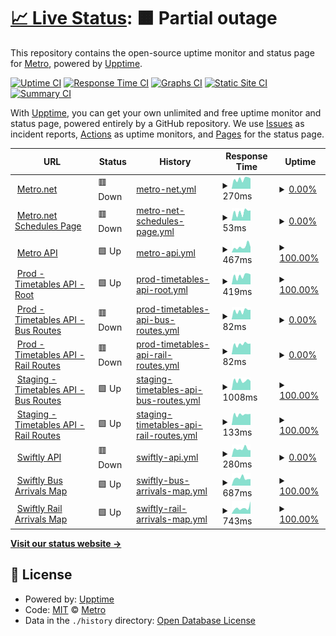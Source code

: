 # [📈 Live Status](https://LACMTA.github.io/uptime): <!--live status--> **🟧 Partial outage**

This repository contains the open-source uptime monitor and status page for [Metro](https://metro.net), powered by [Upptime](https://github.com/upptime/upptime).

[![Uptime CI](https://github.com/LACMTA/uptime/workflows/Uptime%20CI/badge.svg)](https://github.com/LACMTA/uptime/actions?query=workflow%3A%22Uptime+CI%22)
[![Response Time CI](https://github.com/LACMTA/uptime/workflows/Response%20Time%20CI/badge.svg)](https://github.com/LACMTA/uptime/actions?query=workflow%3A%22Response+Time+CI%22)
[![Graphs CI](https://github.com/LACMTA/uptime/workflows/Graphs%20CI/badge.svg)](https://github.com/LACMTA/uptime/actions?query=workflow%3A%22Graphs+CI%22)
[![Static Site CI](https://github.com/LACMTA/uptime/workflows/Static%20Site%20CI/badge.svg)](https://github.com/LACMTA/uptime/actions?query=workflow%3A%22Static+Site+CI%22)
[![Summary CI](https://github.com/LACMTA/uptime/workflows/Summary%20CI/badge.svg)](https://github.com/LACMTA/uptime/actions?query=workflow%3A%22Summary+CI%22)

With [Upptime](https://upptime.js.org), you can get your own unlimited and free uptime monitor and status page, powered entirely by a GitHub repository. We use [Issues](https://github.com/LACMTA/uptime/issues) as incident reports, [Actions](https://github.com/LACMTA/uptime/actions) as uptime monitors, and [Pages](https://LACMTA.github.io/uptime) for the status page.

<!--start: status pages-->
<!-- This summary is generated by Upptime (https://github.com/upptime/upptime) -->
<!-- Do not edit this manually, your changes will be overwritten -->
<!-- prettier-ignore -->
| URL | Status | History | Response Time | Uptime |
| --- | ------ | ------- | ------------- | ------ |
| <img alt="" src="https://icons.duckduckgo.com/ip3/metro.net.ico" height="13"> [Metro.net](https://metro.net/) | 🟥 Down | [metro-net.yml](https://github.com/LACMTA/uptime/commits/HEAD/history/metro-net.yml) | <details><summary><img alt="Response time graph" src="./graphs/metro-net/response-time-week.png" height="20"> 270ms</summary><br><a href="https://LACMTA.github.io/uptime/history/metro-net"><img alt="Response time 525" src="https://img.shields.io/endpoint?url=https%3A%2F%2Fraw.githubusercontent.com%2FLACMTA%2Fuptime%2FHEAD%2Fapi%2Fmetro-net%2Fresponse-time.json"></a><br><a href="https://LACMTA.github.io/uptime/history/metro-net"><img alt="24-hour response time 291" src="https://img.shields.io/endpoint?url=https%3A%2F%2Fraw.githubusercontent.com%2FLACMTA%2Fuptime%2FHEAD%2Fapi%2Fmetro-net%2Fresponse-time-day.json"></a><br><a href="https://LACMTA.github.io/uptime/history/metro-net"><img alt="7-day response time 270" src="https://img.shields.io/endpoint?url=https%3A%2F%2Fraw.githubusercontent.com%2FLACMTA%2Fuptime%2FHEAD%2Fapi%2Fmetro-net%2Fresponse-time-week.json"></a><br><a href="https://LACMTA.github.io/uptime/history/metro-net"><img alt="30-day response time 248" src="https://img.shields.io/endpoint?url=https%3A%2F%2Fraw.githubusercontent.com%2FLACMTA%2Fuptime%2FHEAD%2Fapi%2Fmetro-net%2Fresponse-time-month.json"></a><br><a href="https://LACMTA.github.io/uptime/history/metro-net"><img alt="1-year response time 403" src="https://img.shields.io/endpoint?url=https%3A%2F%2Fraw.githubusercontent.com%2FLACMTA%2Fuptime%2FHEAD%2Fapi%2Fmetro-net%2Fresponse-time-year.json"></a></details> | <details><summary><a href="https://LACMTA.github.io/uptime/history/metro-net">0.00%</a></summary><a href="https://LACMTA.github.io/uptime/history/metro-net"><img alt="All-time uptime 70.94%" src="https://img.shields.io/endpoint?url=https%3A%2F%2Fraw.githubusercontent.com%2FLACMTA%2Fuptime%2FHEAD%2Fapi%2Fmetro-net%2Fuptime.json"></a><br><a href="https://LACMTA.github.io/uptime/history/metro-net"><img alt="24-hour uptime 0.00%" src="https://img.shields.io/endpoint?url=https%3A%2F%2Fraw.githubusercontent.com%2FLACMTA%2Fuptime%2FHEAD%2Fapi%2Fmetro-net%2Fuptime-day.json"></a><br><a href="https://LACMTA.github.io/uptime/history/metro-net"><img alt="7-day uptime 0.00%" src="https://img.shields.io/endpoint?url=https%3A%2F%2Fraw.githubusercontent.com%2FLACMTA%2Fuptime%2FHEAD%2Fapi%2Fmetro-net%2Fuptime-week.json"></a><br><a href="https://LACMTA.github.io/uptime/history/metro-net"><img alt="30-day uptime 0.00%" src="https://img.shields.io/endpoint?url=https%3A%2F%2Fraw.githubusercontent.com%2FLACMTA%2Fuptime%2FHEAD%2Fapi%2Fmetro-net%2Fuptime-month.json"></a><br><a href="https://LACMTA.github.io/uptime/history/metro-net"><img alt="1-year uptime 51.15%" src="https://img.shields.io/endpoint?url=https%3A%2F%2Fraw.githubusercontent.com%2FLACMTA%2Fuptime%2FHEAD%2Fapi%2Fmetro-net%2Fuptime-year.json"></a></details>
| <img alt="" src="https://icons.duckduckgo.com/ip3/metro.net.ico" height="13"> [Metro.net Schedules Page](https://metro.net/riding/schedules/) | 🟥 Down | [metro-net-schedules-page.yml](https://github.com/LACMTA/uptime/commits/HEAD/history/metro-net-schedules-page.yml) | <details><summary><img alt="Response time graph" src="./graphs/metro-net-schedules-page/response-time-week.png" height="20"> 53ms</summary><br><a href="https://LACMTA.github.io/uptime/history/metro-net-schedules-page"><img alt="Response time 52" src="https://img.shields.io/endpoint?url=https%3A%2F%2Fraw.githubusercontent.com%2FLACMTA%2Fuptime%2FHEAD%2Fapi%2Fmetro-net-schedules-page%2Fresponse-time.json"></a><br><a href="https://LACMTA.github.io/uptime/history/metro-net-schedules-page"><img alt="24-hour response time 68" src="https://img.shields.io/endpoint?url=https%3A%2F%2Fraw.githubusercontent.com%2FLACMTA%2Fuptime%2FHEAD%2Fapi%2Fmetro-net-schedules-page%2Fresponse-time-day.json"></a><br><a href="https://LACMTA.github.io/uptime/history/metro-net-schedules-page"><img alt="7-day response time 53" src="https://img.shields.io/endpoint?url=https%3A%2F%2Fraw.githubusercontent.com%2FLACMTA%2Fuptime%2FHEAD%2Fapi%2Fmetro-net-schedules-page%2Fresponse-time-week.json"></a><br><a href="https://LACMTA.github.io/uptime/history/metro-net-schedules-page"><img alt="30-day response time 49" src="https://img.shields.io/endpoint?url=https%3A%2F%2Fraw.githubusercontent.com%2FLACMTA%2Fuptime%2FHEAD%2Fapi%2Fmetro-net-schedules-page%2Fresponse-time-month.json"></a><br><a href="https://LACMTA.github.io/uptime/history/metro-net-schedules-page"><img alt="1-year response time 52" src="https://img.shields.io/endpoint?url=https%3A%2F%2Fraw.githubusercontent.com%2FLACMTA%2Fuptime%2FHEAD%2Fapi%2Fmetro-net-schedules-page%2Fresponse-time-year.json"></a></details> | <details><summary><a href="https://LACMTA.github.io/uptime/history/metro-net-schedules-page">0.00%</a></summary><a href="https://LACMTA.github.io/uptime/history/metro-net-schedules-page"><img alt="All-time uptime 0.00%" src="https://img.shields.io/endpoint?url=https%3A%2F%2Fraw.githubusercontent.com%2FLACMTA%2Fuptime%2FHEAD%2Fapi%2Fmetro-net-schedules-page%2Fuptime.json"></a><br><a href="https://LACMTA.github.io/uptime/history/metro-net-schedules-page"><img alt="24-hour uptime 0.00%" src="https://img.shields.io/endpoint?url=https%3A%2F%2Fraw.githubusercontent.com%2FLACMTA%2Fuptime%2FHEAD%2Fapi%2Fmetro-net-schedules-page%2Fuptime-day.json"></a><br><a href="https://LACMTA.github.io/uptime/history/metro-net-schedules-page"><img alt="7-day uptime 0.00%" src="https://img.shields.io/endpoint?url=https%3A%2F%2Fraw.githubusercontent.com%2FLACMTA%2Fuptime%2FHEAD%2Fapi%2Fmetro-net-schedules-page%2Fuptime-week.json"></a><br><a href="https://LACMTA.github.io/uptime/history/metro-net-schedules-page"><img alt="30-day uptime 0.00%" src="https://img.shields.io/endpoint?url=https%3A%2F%2Fraw.githubusercontent.com%2FLACMTA%2Fuptime%2FHEAD%2Fapi%2Fmetro-net-schedules-page%2Fuptime-month.json"></a><br><a href="https://LACMTA.github.io/uptime/history/metro-net-schedules-page"><img alt="1-year uptime 0.00%" src="https://img.shields.io/endpoint?url=https%3A%2F%2Fraw.githubusercontent.com%2FLACMTA%2Fuptime%2FHEAD%2Fapi%2Fmetro-net-schedules-page%2Fuptime-year.json"></a></details>
| <img alt="" src="https://icons.duckduckgo.com/ip3/api.metro.net.ico" height="13"> [Metro API](https://api.metro.net) | 🟩 Up | [metro-api.yml](https://github.com/LACMTA/uptime/commits/HEAD/history/metro-api.yml) | <details><summary><img alt="Response time graph" src="./graphs/metro-api/response-time-week.png" height="20"> 467ms</summary><br><a href="https://LACMTA.github.io/uptime/history/metro-api"><img alt="Response time 577" src="https://img.shields.io/endpoint?url=https%3A%2F%2Fraw.githubusercontent.com%2FLACMTA%2Fuptime%2FHEAD%2Fapi%2Fmetro-api%2Fresponse-time.json"></a><br><a href="https://LACMTA.github.io/uptime/history/metro-api"><img alt="24-hour response time 514" src="https://img.shields.io/endpoint?url=https%3A%2F%2Fraw.githubusercontent.com%2FLACMTA%2Fuptime%2FHEAD%2Fapi%2Fmetro-api%2Fresponse-time-day.json"></a><br><a href="https://LACMTA.github.io/uptime/history/metro-api"><img alt="7-day response time 467" src="https://img.shields.io/endpoint?url=https%3A%2F%2Fraw.githubusercontent.com%2FLACMTA%2Fuptime%2FHEAD%2Fapi%2Fmetro-api%2Fresponse-time-week.json"></a><br><a href="https://LACMTA.github.io/uptime/history/metro-api"><img alt="30-day response time 395" src="https://img.shields.io/endpoint?url=https%3A%2F%2Fraw.githubusercontent.com%2FLACMTA%2Fuptime%2FHEAD%2Fapi%2Fmetro-api%2Fresponse-time-month.json"></a><br><a href="https://LACMTA.github.io/uptime/history/metro-api"><img alt="1-year response time 579" src="https://img.shields.io/endpoint?url=https%3A%2F%2Fraw.githubusercontent.com%2FLACMTA%2Fuptime%2FHEAD%2Fapi%2Fmetro-api%2Fresponse-time-year.json"></a></details> | <details><summary><a href="https://LACMTA.github.io/uptime/history/metro-api">100.00%</a></summary><a href="https://LACMTA.github.io/uptime/history/metro-api"><img alt="All-time uptime 98.48%" src="https://img.shields.io/endpoint?url=https%3A%2F%2Fraw.githubusercontent.com%2FLACMTA%2Fuptime%2FHEAD%2Fapi%2Fmetro-api%2Fuptime.json"></a><br><a href="https://LACMTA.github.io/uptime/history/metro-api"><img alt="24-hour uptime 100.00%" src="https://img.shields.io/endpoint?url=https%3A%2F%2Fraw.githubusercontent.com%2FLACMTA%2Fuptime%2FHEAD%2Fapi%2Fmetro-api%2Fuptime-day.json"></a><br><a href="https://LACMTA.github.io/uptime/history/metro-api"><img alt="7-day uptime 100.00%" src="https://img.shields.io/endpoint?url=https%3A%2F%2Fraw.githubusercontent.com%2FLACMTA%2Fuptime%2FHEAD%2Fapi%2Fmetro-api%2Fuptime-week.json"></a><br><a href="https://LACMTA.github.io/uptime/history/metro-api"><img alt="30-day uptime 100.00%" src="https://img.shields.io/endpoint?url=https%3A%2F%2Fraw.githubusercontent.com%2FLACMTA%2Fuptime%2FHEAD%2Fapi%2Fmetro-api%2Fuptime-month.json"></a><br><a href="https://LACMTA.github.io/uptime/history/metro-api"><img alt="1-year uptime 99.82%" src="https://img.shields.io/endpoint?url=https%3A%2F%2Fraw.githubusercontent.com%2FLACMTA%2Fuptime%2FHEAD%2Fapi%2Fmetro-api%2Fuptime-year.json"></a></details>
| <img alt="" src="https://icons.duckduckgo.com/ip3/timetables.metroservices.io.ico" height="13"> [Prod - Timetables API - Root](https://timetables.metroservices.io/api/v1?format=json) | 🟩 Up | [prod-timetables-api-root.yml](https://github.com/LACMTA/uptime/commits/HEAD/history/prod-timetables-api-root.yml) | <details><summary><img alt="Response time graph" src="./graphs/prod-timetables-api-root/response-time-week.png" height="20"> 419ms</summary><br><a href="https://LACMTA.github.io/uptime/history/prod-timetables-api-root"><img alt="Response time 349" src="https://img.shields.io/endpoint?url=https%3A%2F%2Fraw.githubusercontent.com%2FLACMTA%2Fuptime%2FHEAD%2Fapi%2Fprod-timetables-api-root%2Fresponse-time.json"></a><br><a href="https://LACMTA.github.io/uptime/history/prod-timetables-api-root"><img alt="24-hour response time 550" src="https://img.shields.io/endpoint?url=https%3A%2F%2Fraw.githubusercontent.com%2FLACMTA%2Fuptime%2FHEAD%2Fapi%2Fprod-timetables-api-root%2Fresponse-time-day.json"></a><br><a href="https://LACMTA.github.io/uptime/history/prod-timetables-api-root"><img alt="7-day response time 419" src="https://img.shields.io/endpoint?url=https%3A%2F%2Fraw.githubusercontent.com%2FLACMTA%2Fuptime%2FHEAD%2Fapi%2Fprod-timetables-api-root%2Fresponse-time-week.json"></a><br><a href="https://LACMTA.github.io/uptime/history/prod-timetables-api-root"><img alt="30-day response time 374" src="https://img.shields.io/endpoint?url=https%3A%2F%2Fraw.githubusercontent.com%2FLACMTA%2Fuptime%2FHEAD%2Fapi%2Fprod-timetables-api-root%2Fresponse-time-month.json"></a><br><a href="https://LACMTA.github.io/uptime/history/prod-timetables-api-root"><img alt="1-year response time 349" src="https://img.shields.io/endpoint?url=https%3A%2F%2Fraw.githubusercontent.com%2FLACMTA%2Fuptime%2FHEAD%2Fapi%2Fprod-timetables-api-root%2Fresponse-time-year.json"></a></details> | <details><summary><a href="https://LACMTA.github.io/uptime/history/prod-timetables-api-root">100.00%</a></summary><a href="https://LACMTA.github.io/uptime/history/prod-timetables-api-root"><img alt="All-time uptime 100.00%" src="https://img.shields.io/endpoint?url=https%3A%2F%2Fraw.githubusercontent.com%2FLACMTA%2Fuptime%2FHEAD%2Fapi%2Fprod-timetables-api-root%2Fuptime.json"></a><br><a href="https://LACMTA.github.io/uptime/history/prod-timetables-api-root"><img alt="24-hour uptime 100.00%" src="https://img.shields.io/endpoint?url=https%3A%2F%2Fraw.githubusercontent.com%2FLACMTA%2Fuptime%2FHEAD%2Fapi%2Fprod-timetables-api-root%2Fuptime-day.json"></a><br><a href="https://LACMTA.github.io/uptime/history/prod-timetables-api-root"><img alt="7-day uptime 100.00%" src="https://img.shields.io/endpoint?url=https%3A%2F%2Fraw.githubusercontent.com%2FLACMTA%2Fuptime%2FHEAD%2Fapi%2Fprod-timetables-api-root%2Fuptime-week.json"></a><br><a href="https://LACMTA.github.io/uptime/history/prod-timetables-api-root"><img alt="30-day uptime 100.00%" src="https://img.shields.io/endpoint?url=https%3A%2F%2Fraw.githubusercontent.com%2FLACMTA%2Fuptime%2FHEAD%2Fapi%2Fprod-timetables-api-root%2Fuptime-month.json"></a><br><a href="https://LACMTA.github.io/uptime/history/prod-timetables-api-root"><img alt="1-year uptime 100.00%" src="https://img.shields.io/endpoint?url=https%3A%2F%2Fraw.githubusercontent.com%2FLACMTA%2Fuptime%2FHEAD%2Fapi%2Fprod-timetables-api-root%2Fuptime-year.json"></a></details>
| <img alt="" src="https://icons.duckduckgo.com/ip3/timetables.metroservices.io.ico" height="13"> [Prod - Timetables API - Bus Routes](https://timetables.metroservices.io/api/v1/agencies/LACMTA/routes/?format=json) | 🟥 Down | [prod-timetables-api-bus-routes.yml](https://github.com/LACMTA/uptime/commits/HEAD/history/prod-timetables-api-bus-routes.yml) | <details><summary><img alt="Response time graph" src="./graphs/prod-timetables-api-bus-routes/response-time-week.png" height="20"> 82ms</summary><br><a href="https://LACMTA.github.io/uptime/history/prod-timetables-api-bus-routes"><img alt="Response time 99" src="https://img.shields.io/endpoint?url=https%3A%2F%2Fraw.githubusercontent.com%2FLACMTA%2Fuptime%2FHEAD%2Fapi%2Fprod-timetables-api-bus-routes%2Fresponse-time.json"></a><br><a href="https://LACMTA.github.io/uptime/history/prod-timetables-api-bus-routes"><img alt="24-hour response time 101" src="https://img.shields.io/endpoint?url=https%3A%2F%2Fraw.githubusercontent.com%2FLACMTA%2Fuptime%2FHEAD%2Fapi%2Fprod-timetables-api-bus-routes%2Fresponse-time-day.json"></a><br><a href="https://LACMTA.github.io/uptime/history/prod-timetables-api-bus-routes"><img alt="7-day response time 82" src="https://img.shields.io/endpoint?url=https%3A%2F%2Fraw.githubusercontent.com%2FLACMTA%2Fuptime%2FHEAD%2Fapi%2Fprod-timetables-api-bus-routes%2Fresponse-time-week.json"></a><br><a href="https://LACMTA.github.io/uptime/history/prod-timetables-api-bus-routes"><img alt="30-day response time 90" src="https://img.shields.io/endpoint?url=https%3A%2F%2Fraw.githubusercontent.com%2FLACMTA%2Fuptime%2FHEAD%2Fapi%2Fprod-timetables-api-bus-routes%2Fresponse-time-month.json"></a><br><a href="https://LACMTA.github.io/uptime/history/prod-timetables-api-bus-routes"><img alt="1-year response time 99" src="https://img.shields.io/endpoint?url=https%3A%2F%2Fraw.githubusercontent.com%2FLACMTA%2Fuptime%2FHEAD%2Fapi%2Fprod-timetables-api-bus-routes%2Fresponse-time-year.json"></a></details> | <details><summary><a href="https://LACMTA.github.io/uptime/history/prod-timetables-api-bus-routes">0.00%</a></summary><a href="https://LACMTA.github.io/uptime/history/prod-timetables-api-bus-routes"><img alt="All-time uptime 0.00%" src="https://img.shields.io/endpoint?url=https%3A%2F%2Fraw.githubusercontent.com%2FLACMTA%2Fuptime%2FHEAD%2Fapi%2Fprod-timetables-api-bus-routes%2Fuptime.json"></a><br><a href="https://LACMTA.github.io/uptime/history/prod-timetables-api-bus-routes"><img alt="24-hour uptime 0.00%" src="https://img.shields.io/endpoint?url=https%3A%2F%2Fraw.githubusercontent.com%2FLACMTA%2Fuptime%2FHEAD%2Fapi%2Fprod-timetables-api-bus-routes%2Fuptime-day.json"></a><br><a href="https://LACMTA.github.io/uptime/history/prod-timetables-api-bus-routes"><img alt="7-day uptime 0.00%" src="https://img.shields.io/endpoint?url=https%3A%2F%2Fraw.githubusercontent.com%2FLACMTA%2Fuptime%2FHEAD%2Fapi%2Fprod-timetables-api-bus-routes%2Fuptime-week.json"></a><br><a href="https://LACMTA.github.io/uptime/history/prod-timetables-api-bus-routes"><img alt="30-day uptime 0.00%" src="https://img.shields.io/endpoint?url=https%3A%2F%2Fraw.githubusercontent.com%2FLACMTA%2Fuptime%2FHEAD%2Fapi%2Fprod-timetables-api-bus-routes%2Fuptime-month.json"></a><br><a href="https://LACMTA.github.io/uptime/history/prod-timetables-api-bus-routes"><img alt="1-year uptime 0.00%" src="https://img.shields.io/endpoint?url=https%3A%2F%2Fraw.githubusercontent.com%2FLACMTA%2Fuptime%2FHEAD%2Fapi%2Fprod-timetables-api-bus-routes%2Fuptime-year.json"></a></details>
| <img alt="" src="https://icons.duckduckgo.com/ip3/timetables.metroservices.io.ico" height="13"> [Prod - Timetables API - Rail Routes](https://timetables.metroservices.io/api/v1/agencies/LACMTA_Rail/routes/?format=json) | 🟥 Down | [prod-timetables-api-rail-routes.yml](https://github.com/LACMTA/uptime/commits/HEAD/history/prod-timetables-api-rail-routes.yml) | <details><summary><img alt="Response time graph" src="./graphs/prod-timetables-api-rail-routes/response-time-week.png" height="20"> 82ms</summary><br><a href="https://LACMTA.github.io/uptime/history/prod-timetables-api-rail-routes"><img alt="Response time 110" src="https://img.shields.io/endpoint?url=https%3A%2F%2Fraw.githubusercontent.com%2FLACMTA%2Fuptime%2FHEAD%2Fapi%2Fprod-timetables-api-rail-routes%2Fresponse-time.json"></a><br><a href="https://LACMTA.github.io/uptime/history/prod-timetables-api-rail-routes"><img alt="24-hour response time 93" src="https://img.shields.io/endpoint?url=https%3A%2F%2Fraw.githubusercontent.com%2FLACMTA%2Fuptime%2FHEAD%2Fapi%2Fprod-timetables-api-rail-routes%2Fresponse-time-day.json"></a><br><a href="https://LACMTA.github.io/uptime/history/prod-timetables-api-rail-routes"><img alt="7-day response time 82" src="https://img.shields.io/endpoint?url=https%3A%2F%2Fraw.githubusercontent.com%2FLACMTA%2Fuptime%2FHEAD%2Fapi%2Fprod-timetables-api-rail-routes%2Fresponse-time-week.json"></a><br><a href="https://LACMTA.github.io/uptime/history/prod-timetables-api-rail-routes"><img alt="30-day response time 74" src="https://img.shields.io/endpoint?url=https%3A%2F%2Fraw.githubusercontent.com%2FLACMTA%2Fuptime%2FHEAD%2Fapi%2Fprod-timetables-api-rail-routes%2Fresponse-time-month.json"></a><br><a href="https://LACMTA.github.io/uptime/history/prod-timetables-api-rail-routes"><img alt="1-year response time 110" src="https://img.shields.io/endpoint?url=https%3A%2F%2Fraw.githubusercontent.com%2FLACMTA%2Fuptime%2FHEAD%2Fapi%2Fprod-timetables-api-rail-routes%2Fresponse-time-year.json"></a></details> | <details><summary><a href="https://LACMTA.github.io/uptime/history/prod-timetables-api-rail-routes">0.00%</a></summary><a href="https://LACMTA.github.io/uptime/history/prod-timetables-api-rail-routes"><img alt="All-time uptime 0.00%" src="https://img.shields.io/endpoint?url=https%3A%2F%2Fraw.githubusercontent.com%2FLACMTA%2Fuptime%2FHEAD%2Fapi%2Fprod-timetables-api-rail-routes%2Fuptime.json"></a><br><a href="https://LACMTA.github.io/uptime/history/prod-timetables-api-rail-routes"><img alt="24-hour uptime 0.00%" src="https://img.shields.io/endpoint?url=https%3A%2F%2Fraw.githubusercontent.com%2FLACMTA%2Fuptime%2FHEAD%2Fapi%2Fprod-timetables-api-rail-routes%2Fuptime-day.json"></a><br><a href="https://LACMTA.github.io/uptime/history/prod-timetables-api-rail-routes"><img alt="7-day uptime 0.00%" src="https://img.shields.io/endpoint?url=https%3A%2F%2Fraw.githubusercontent.com%2FLACMTA%2Fuptime%2FHEAD%2Fapi%2Fprod-timetables-api-rail-routes%2Fuptime-week.json"></a><br><a href="https://LACMTA.github.io/uptime/history/prod-timetables-api-rail-routes"><img alt="30-day uptime 0.00%" src="https://img.shields.io/endpoint?url=https%3A%2F%2Fraw.githubusercontent.com%2FLACMTA%2Fuptime%2FHEAD%2Fapi%2Fprod-timetables-api-rail-routes%2Fuptime-month.json"></a><br><a href="https://LACMTA.github.io/uptime/history/prod-timetables-api-rail-routes"><img alt="1-year uptime 0.00%" src="https://img.shields.io/endpoint?url=https%3A%2F%2Fraw.githubusercontent.com%2FLACMTA%2Fuptime%2FHEAD%2Fapi%2Fprod-timetables-api-rail-routes%2Fuptime-year.json"></a></details>
| <img alt="" src="https://icons.duckduckgo.com/ip3/stage-timetables-api.metroservices.io.ico" height="13"> [Staging - Timetables API - Bus Routes](https://stage-timetables-api.metroservices.io/api/v1/agencies/LACMTA/routes/?format=json) | 🟩 Up | [staging-timetables-api-bus-routes.yml](https://github.com/LACMTA/uptime/commits/HEAD/history/staging-timetables-api-bus-routes.yml) | <details><summary><img alt="Response time graph" src="./graphs/staging-timetables-api-bus-routes/response-time-week.png" height="20"> 1008ms</summary><br><a href="https://LACMTA.github.io/uptime/history/staging-timetables-api-bus-routes"><img alt="Response time 3276" src="https://img.shields.io/endpoint?url=https%3A%2F%2Fraw.githubusercontent.com%2FLACMTA%2Fuptime%2FHEAD%2Fapi%2Fstaging-timetables-api-bus-routes%2Fresponse-time.json"></a><br><a href="https://LACMTA.github.io/uptime/history/staging-timetables-api-bus-routes"><img alt="24-hour response time 1115" src="https://img.shields.io/endpoint?url=https%3A%2F%2Fraw.githubusercontent.com%2FLACMTA%2Fuptime%2FHEAD%2Fapi%2Fstaging-timetables-api-bus-routes%2Fresponse-time-day.json"></a><br><a href="https://LACMTA.github.io/uptime/history/staging-timetables-api-bus-routes"><img alt="7-day response time 1008" src="https://img.shields.io/endpoint?url=https%3A%2F%2Fraw.githubusercontent.com%2FLACMTA%2Fuptime%2FHEAD%2Fapi%2Fstaging-timetables-api-bus-routes%2Fresponse-time-week.json"></a><br><a href="https://LACMTA.github.io/uptime/history/staging-timetables-api-bus-routes"><img alt="30-day response time 1000" src="https://img.shields.io/endpoint?url=https%3A%2F%2Fraw.githubusercontent.com%2FLACMTA%2Fuptime%2FHEAD%2Fapi%2Fstaging-timetables-api-bus-routes%2Fresponse-time-month.json"></a><br><a href="https://LACMTA.github.io/uptime/history/staging-timetables-api-bus-routes"><img alt="1-year response time 3276" src="https://img.shields.io/endpoint?url=https%3A%2F%2Fraw.githubusercontent.com%2FLACMTA%2Fuptime%2FHEAD%2Fapi%2Fstaging-timetables-api-bus-routes%2Fresponse-time-year.json"></a></details> | <details><summary><a href="https://LACMTA.github.io/uptime/history/staging-timetables-api-bus-routes">100.00%</a></summary><a href="https://LACMTA.github.io/uptime/history/staging-timetables-api-bus-routes"><img alt="All-time uptime 99.50%" src="https://img.shields.io/endpoint?url=https%3A%2F%2Fraw.githubusercontent.com%2FLACMTA%2Fuptime%2FHEAD%2Fapi%2Fstaging-timetables-api-bus-routes%2Fuptime.json"></a><br><a href="https://LACMTA.github.io/uptime/history/staging-timetables-api-bus-routes"><img alt="24-hour uptime 100.00%" src="https://img.shields.io/endpoint?url=https%3A%2F%2Fraw.githubusercontent.com%2FLACMTA%2Fuptime%2FHEAD%2Fapi%2Fstaging-timetables-api-bus-routes%2Fuptime-day.json"></a><br><a href="https://LACMTA.github.io/uptime/history/staging-timetables-api-bus-routes"><img alt="7-day uptime 100.00%" src="https://img.shields.io/endpoint?url=https%3A%2F%2Fraw.githubusercontent.com%2FLACMTA%2Fuptime%2FHEAD%2Fapi%2Fstaging-timetables-api-bus-routes%2Fuptime-week.json"></a><br><a href="https://LACMTA.github.io/uptime/history/staging-timetables-api-bus-routes"><img alt="30-day uptime 100.00%" src="https://img.shields.io/endpoint?url=https%3A%2F%2Fraw.githubusercontent.com%2FLACMTA%2Fuptime%2FHEAD%2Fapi%2Fstaging-timetables-api-bus-routes%2Fuptime-month.json"></a><br><a href="https://LACMTA.github.io/uptime/history/staging-timetables-api-bus-routes"><img alt="1-year uptime 99.50%" src="https://img.shields.io/endpoint?url=https%3A%2F%2Fraw.githubusercontent.com%2FLACMTA%2Fuptime%2FHEAD%2Fapi%2Fstaging-timetables-api-bus-routes%2Fuptime-year.json"></a></details>
| <img alt="" src="https://icons.duckduckgo.com/ip3/stage-timetables-api.metroservices.io.ico" height="13"> [Staging - Timetables API - Rail Routes](https://stage-timetables-api.metroservices.io/api/v1/agencies/LACMTA_Rail/routes/?format=json) | 🟩 Up | [staging-timetables-api-rail-routes.yml](https://github.com/LACMTA/uptime/commits/HEAD/history/staging-timetables-api-rail-routes.yml) | <details><summary><img alt="Response time graph" src="./graphs/staging-timetables-api-rail-routes/response-time-week.png" height="20"> 133ms</summary><br><a href="https://LACMTA.github.io/uptime/history/staging-timetables-api-rail-routes"><img alt="Response time 1253" src="https://img.shields.io/endpoint?url=https%3A%2F%2Fraw.githubusercontent.com%2FLACMTA%2Fuptime%2FHEAD%2Fapi%2Fstaging-timetables-api-rail-routes%2Fresponse-time.json"></a><br><a href="https://LACMTA.github.io/uptime/history/staging-timetables-api-rail-routes"><img alt="24-hour response time 151" src="https://img.shields.io/endpoint?url=https%3A%2F%2Fraw.githubusercontent.com%2FLACMTA%2Fuptime%2FHEAD%2Fapi%2Fstaging-timetables-api-rail-routes%2Fresponse-time-day.json"></a><br><a href="https://LACMTA.github.io/uptime/history/staging-timetables-api-rail-routes"><img alt="7-day response time 133" src="https://img.shields.io/endpoint?url=https%3A%2F%2Fraw.githubusercontent.com%2FLACMTA%2Fuptime%2FHEAD%2Fapi%2Fstaging-timetables-api-rail-routes%2Fresponse-time-week.json"></a><br><a href="https://LACMTA.github.io/uptime/history/staging-timetables-api-rail-routes"><img alt="30-day response time 134" src="https://img.shields.io/endpoint?url=https%3A%2F%2Fraw.githubusercontent.com%2FLACMTA%2Fuptime%2FHEAD%2Fapi%2Fstaging-timetables-api-rail-routes%2Fresponse-time-month.json"></a><br><a href="https://LACMTA.github.io/uptime/history/staging-timetables-api-rail-routes"><img alt="1-year response time 1253" src="https://img.shields.io/endpoint?url=https%3A%2F%2Fraw.githubusercontent.com%2FLACMTA%2Fuptime%2FHEAD%2Fapi%2Fstaging-timetables-api-rail-routes%2Fresponse-time-year.json"></a></details> | <details><summary><a href="https://LACMTA.github.io/uptime/history/staging-timetables-api-rail-routes">100.00%</a></summary><a href="https://LACMTA.github.io/uptime/history/staging-timetables-api-rail-routes"><img alt="All-time uptime 99.75%" src="https://img.shields.io/endpoint?url=https%3A%2F%2Fraw.githubusercontent.com%2FLACMTA%2Fuptime%2FHEAD%2Fapi%2Fstaging-timetables-api-rail-routes%2Fuptime.json"></a><br><a href="https://LACMTA.github.io/uptime/history/staging-timetables-api-rail-routes"><img alt="24-hour uptime 100.00%" src="https://img.shields.io/endpoint?url=https%3A%2F%2Fraw.githubusercontent.com%2FLACMTA%2Fuptime%2FHEAD%2Fapi%2Fstaging-timetables-api-rail-routes%2Fuptime-day.json"></a><br><a href="https://LACMTA.github.io/uptime/history/staging-timetables-api-rail-routes"><img alt="7-day uptime 100.00%" src="https://img.shields.io/endpoint?url=https%3A%2F%2Fraw.githubusercontent.com%2FLACMTA%2Fuptime%2FHEAD%2Fapi%2Fstaging-timetables-api-rail-routes%2Fuptime-week.json"></a><br><a href="https://LACMTA.github.io/uptime/history/staging-timetables-api-rail-routes"><img alt="30-day uptime 100.00%" src="https://img.shields.io/endpoint?url=https%3A%2F%2Fraw.githubusercontent.com%2FLACMTA%2Fuptime%2FHEAD%2Fapi%2Fstaging-timetables-api-rail-routes%2Fuptime-month.json"></a><br><a href="https://LACMTA.github.io/uptime/history/staging-timetables-api-rail-routes"><img alt="1-year uptime 99.75%" src="https://img.shields.io/endpoint?url=https%3A%2F%2Fraw.githubusercontent.com%2FLACMTA%2Fuptime%2FHEAD%2Fapi%2Fstaging-timetables-api-rail-routes%2Fuptime-year.json"></a></details>
| <img alt="" src="https://icons.duckduckgo.com/ip3/transitime-api.goswift.ly.ico" height="13"> [Swiftly API](https://transitime-api.goswift.ly/api/v1/key/81YENWXv/agency/lametro/command/agency) | 🟥 Down | [swiftly-api.yml](https://github.com/LACMTA/uptime/commits/HEAD/history/swiftly-api.yml) | <details><summary><img alt="Response time graph" src="./graphs/swiftly-api/response-time-week.png" height="20"> 280ms</summary><br><a href="https://LACMTA.github.io/uptime/history/swiftly-api"><img alt="Response time 289" src="https://img.shields.io/endpoint?url=https%3A%2F%2Fraw.githubusercontent.com%2FLACMTA%2Fuptime%2FHEAD%2Fapi%2Fswiftly-api%2Fresponse-time.json"></a><br><a href="https://LACMTA.github.io/uptime/history/swiftly-api"><img alt="24-hour response time 294" src="https://img.shields.io/endpoint?url=https%3A%2F%2Fraw.githubusercontent.com%2FLACMTA%2Fuptime%2FHEAD%2Fapi%2Fswiftly-api%2Fresponse-time-day.json"></a><br><a href="https://LACMTA.github.io/uptime/history/swiftly-api"><img alt="7-day response time 280" src="https://img.shields.io/endpoint?url=https%3A%2F%2Fraw.githubusercontent.com%2FLACMTA%2Fuptime%2FHEAD%2Fapi%2Fswiftly-api%2Fresponse-time-week.json"></a><br><a href="https://LACMTA.github.io/uptime/history/swiftly-api"><img alt="30-day response time 263" src="https://img.shields.io/endpoint?url=https%3A%2F%2Fraw.githubusercontent.com%2FLACMTA%2Fuptime%2FHEAD%2Fapi%2Fswiftly-api%2Fresponse-time-month.json"></a><br><a href="https://LACMTA.github.io/uptime/history/swiftly-api"><img alt="1-year response time 291" src="https://img.shields.io/endpoint?url=https%3A%2F%2Fraw.githubusercontent.com%2FLACMTA%2Fuptime%2FHEAD%2Fapi%2Fswiftly-api%2Fresponse-time-year.json"></a></details> | <details><summary><a href="https://LACMTA.github.io/uptime/history/swiftly-api">0.00%</a></summary><a href="https://LACMTA.github.io/uptime/history/swiftly-api"><img alt="All-time uptime 91.51%" src="https://img.shields.io/endpoint?url=https%3A%2F%2Fraw.githubusercontent.com%2FLACMTA%2Fuptime%2FHEAD%2Fapi%2Fswiftly-api%2Fuptime.json"></a><br><a href="https://LACMTA.github.io/uptime/history/swiftly-api"><img alt="24-hour uptime 0.00%" src="https://img.shields.io/endpoint?url=https%3A%2F%2Fraw.githubusercontent.com%2FLACMTA%2Fuptime%2FHEAD%2Fapi%2Fswiftly-api%2Fuptime-day.json"></a><br><a href="https://LACMTA.github.io/uptime/history/swiftly-api"><img alt="7-day uptime 0.00%" src="https://img.shields.io/endpoint?url=https%3A%2F%2Fraw.githubusercontent.com%2FLACMTA%2Fuptime%2FHEAD%2Fapi%2Fswiftly-api%2Fuptime-week.json"></a><br><a href="https://LACMTA.github.io/uptime/history/swiftly-api"><img alt="30-day uptime 0.00%" src="https://img.shields.io/endpoint?url=https%3A%2F%2Fraw.githubusercontent.com%2FLACMTA%2Fuptime%2FHEAD%2Fapi%2Fswiftly-api%2Fuptime-month.json"></a><br><a href="https://LACMTA.github.io/uptime/history/swiftly-api"><img alt="1-year uptime 85.71%" src="https://img.shields.io/endpoint?url=https%3A%2F%2Fraw.githubusercontent.com%2FLACMTA%2Fuptime%2FHEAD%2Fapi%2Fswiftly-api%2Fuptime-year.json"></a></details>
| <img alt="" src="https://icons.duckduckgo.com/ip3/live.goswift.ly.ico" height="13"> [Swiftly Bus Arrivals Map](https://live.goswift.ly/lametro/) | 🟩 Up | [swiftly-bus-arrivals-map.yml](https://github.com/LACMTA/uptime/commits/HEAD/history/swiftly-bus-arrivals-map.yml) | <details><summary><img alt="Response time graph" src="./graphs/swiftly-bus-arrivals-map/response-time-week.png" height="20"> 687ms</summary><br><a href="https://LACMTA.github.io/uptime/history/swiftly-bus-arrivals-map"><img alt="Response time 263" src="https://img.shields.io/endpoint?url=https%3A%2F%2Fraw.githubusercontent.com%2FLACMTA%2Fuptime%2FHEAD%2Fapi%2Fswiftly-bus-arrivals-map%2Fresponse-time.json"></a><br><a href="https://LACMTA.github.io/uptime/history/swiftly-bus-arrivals-map"><img alt="24-hour response time 608" src="https://img.shields.io/endpoint?url=https%3A%2F%2Fraw.githubusercontent.com%2FLACMTA%2Fuptime%2FHEAD%2Fapi%2Fswiftly-bus-arrivals-map%2Fresponse-time-day.json"></a><br><a href="https://LACMTA.github.io/uptime/history/swiftly-bus-arrivals-map"><img alt="7-day response time 687" src="https://img.shields.io/endpoint?url=https%3A%2F%2Fraw.githubusercontent.com%2FLACMTA%2Fuptime%2FHEAD%2Fapi%2Fswiftly-bus-arrivals-map%2Fresponse-time-week.json"></a><br><a href="https://LACMTA.github.io/uptime/history/swiftly-bus-arrivals-map"><img alt="30-day response time 675" src="https://img.shields.io/endpoint?url=https%3A%2F%2Fraw.githubusercontent.com%2FLACMTA%2Fuptime%2FHEAD%2Fapi%2Fswiftly-bus-arrivals-map%2Fresponse-time-month.json"></a><br><a href="https://LACMTA.github.io/uptime/history/swiftly-bus-arrivals-map"><img alt="1-year response time 276" src="https://img.shields.io/endpoint?url=https%3A%2F%2Fraw.githubusercontent.com%2FLACMTA%2Fuptime%2FHEAD%2Fapi%2Fswiftly-bus-arrivals-map%2Fresponse-time-year.json"></a></details> | <details><summary><a href="https://LACMTA.github.io/uptime/history/swiftly-bus-arrivals-map">100.00%</a></summary><a href="https://LACMTA.github.io/uptime/history/swiftly-bus-arrivals-map"><img alt="All-time uptime 99.99%" src="https://img.shields.io/endpoint?url=https%3A%2F%2Fraw.githubusercontent.com%2FLACMTA%2Fuptime%2FHEAD%2Fapi%2Fswiftly-bus-arrivals-map%2Fuptime.json"></a><br><a href="https://LACMTA.github.io/uptime/history/swiftly-bus-arrivals-map"><img alt="24-hour uptime 100.00%" src="https://img.shields.io/endpoint?url=https%3A%2F%2Fraw.githubusercontent.com%2FLACMTA%2Fuptime%2FHEAD%2Fapi%2Fswiftly-bus-arrivals-map%2Fuptime-day.json"></a><br><a href="https://LACMTA.github.io/uptime/history/swiftly-bus-arrivals-map"><img alt="7-day uptime 100.00%" src="https://img.shields.io/endpoint?url=https%3A%2F%2Fraw.githubusercontent.com%2FLACMTA%2Fuptime%2FHEAD%2Fapi%2Fswiftly-bus-arrivals-map%2Fuptime-week.json"></a><br><a href="https://LACMTA.github.io/uptime/history/swiftly-bus-arrivals-map"><img alt="30-day uptime 100.00%" src="https://img.shields.io/endpoint?url=https%3A%2F%2Fraw.githubusercontent.com%2FLACMTA%2Fuptime%2FHEAD%2Fapi%2Fswiftly-bus-arrivals-map%2Fuptime-month.json"></a><br><a href="https://LACMTA.github.io/uptime/history/swiftly-bus-arrivals-map"><img alt="1-year uptime 99.98%" src="https://img.shields.io/endpoint?url=https%3A%2F%2Fraw.githubusercontent.com%2FLACMTA%2Fuptime%2FHEAD%2Fapi%2Fswiftly-bus-arrivals-map%2Fuptime-year.json"></a></details>
| <img alt="" src="https://icons.duckduckgo.com/ip3/live.goswift.ly.ico" height="13"> [Swiftly Rail Arrivals Map](https://live.goswift.ly/lametro-rail/) | 🟩 Up | [swiftly-rail-arrivals-map.yml](https://github.com/LACMTA/uptime/commits/HEAD/history/swiftly-rail-arrivals-map.yml) | <details><summary><img alt="Response time graph" src="./graphs/swiftly-rail-arrivals-map/response-time-week.png" height="20"> 743ms</summary><br><a href="https://LACMTA.github.io/uptime/history/swiftly-rail-arrivals-map"><img alt="Response time 125" src="https://img.shields.io/endpoint?url=https%3A%2F%2Fraw.githubusercontent.com%2FLACMTA%2Fuptime%2FHEAD%2Fapi%2Fswiftly-rail-arrivals-map%2Fresponse-time.json"></a><br><a href="https://LACMTA.github.io/uptime/history/swiftly-rail-arrivals-map"><img alt="24-hour response time 602" src="https://img.shields.io/endpoint?url=https%3A%2F%2Fraw.githubusercontent.com%2FLACMTA%2Fuptime%2FHEAD%2Fapi%2Fswiftly-rail-arrivals-map%2Fresponse-time-day.json"></a><br><a href="https://LACMTA.github.io/uptime/history/swiftly-rail-arrivals-map"><img alt="7-day response time 743" src="https://img.shields.io/endpoint?url=https%3A%2F%2Fraw.githubusercontent.com%2FLACMTA%2Fuptime%2FHEAD%2Fapi%2Fswiftly-rail-arrivals-map%2Fresponse-time-week.json"></a><br><a href="https://LACMTA.github.io/uptime/history/swiftly-rail-arrivals-map"><img alt="30-day response time 618" src="https://img.shields.io/endpoint?url=https%3A%2F%2Fraw.githubusercontent.com%2FLACMTA%2Fuptime%2FHEAD%2Fapi%2Fswiftly-rail-arrivals-map%2Fresponse-time-month.json"></a><br><a href="https://LACMTA.github.io/uptime/history/swiftly-rail-arrivals-map"><img alt="1-year response time 140" src="https://img.shields.io/endpoint?url=https%3A%2F%2Fraw.githubusercontent.com%2FLACMTA%2Fuptime%2FHEAD%2Fapi%2Fswiftly-rail-arrivals-map%2Fresponse-time-year.json"></a></details> | <details><summary><a href="https://LACMTA.github.io/uptime/history/swiftly-rail-arrivals-map">100.00%</a></summary><a href="https://LACMTA.github.io/uptime/history/swiftly-rail-arrivals-map"><img alt="All-time uptime 99.99%" src="https://img.shields.io/endpoint?url=https%3A%2F%2Fraw.githubusercontent.com%2FLACMTA%2Fuptime%2FHEAD%2Fapi%2Fswiftly-rail-arrivals-map%2Fuptime.json"></a><br><a href="https://LACMTA.github.io/uptime/history/swiftly-rail-arrivals-map"><img alt="24-hour uptime 100.00%" src="https://img.shields.io/endpoint?url=https%3A%2F%2Fraw.githubusercontent.com%2FLACMTA%2Fuptime%2FHEAD%2Fapi%2Fswiftly-rail-arrivals-map%2Fuptime-day.json"></a><br><a href="https://LACMTA.github.io/uptime/history/swiftly-rail-arrivals-map"><img alt="7-day uptime 100.00%" src="https://img.shields.io/endpoint?url=https%3A%2F%2Fraw.githubusercontent.com%2FLACMTA%2Fuptime%2FHEAD%2Fapi%2Fswiftly-rail-arrivals-map%2Fuptime-week.json"></a><br><a href="https://LACMTA.github.io/uptime/history/swiftly-rail-arrivals-map"><img alt="30-day uptime 100.00%" src="https://img.shields.io/endpoint?url=https%3A%2F%2Fraw.githubusercontent.com%2FLACMTA%2Fuptime%2FHEAD%2Fapi%2Fswiftly-rail-arrivals-map%2Fuptime-month.json"></a><br><a href="https://LACMTA.github.io/uptime/history/swiftly-rail-arrivals-map"><img alt="1-year uptime 99.98%" src="https://img.shields.io/endpoint?url=https%3A%2F%2Fraw.githubusercontent.com%2FLACMTA%2Fuptime%2FHEAD%2Fapi%2Fswiftly-rail-arrivals-map%2Fuptime-year.json"></a></details>

<!--end: status pages-->

[**Visit our status website →**](https://LACMTA.github.io/uptime)

## 📄 License

- Powered by: [Upptime](https://github.com/upptime/upptime)
- Code: [MIT](./LICENSE) © [Metro](https://metro.net)
- Data in the `./history` directory: [Open Database License](https://opendatacommons.org/licenses/odbl/1-0/)

